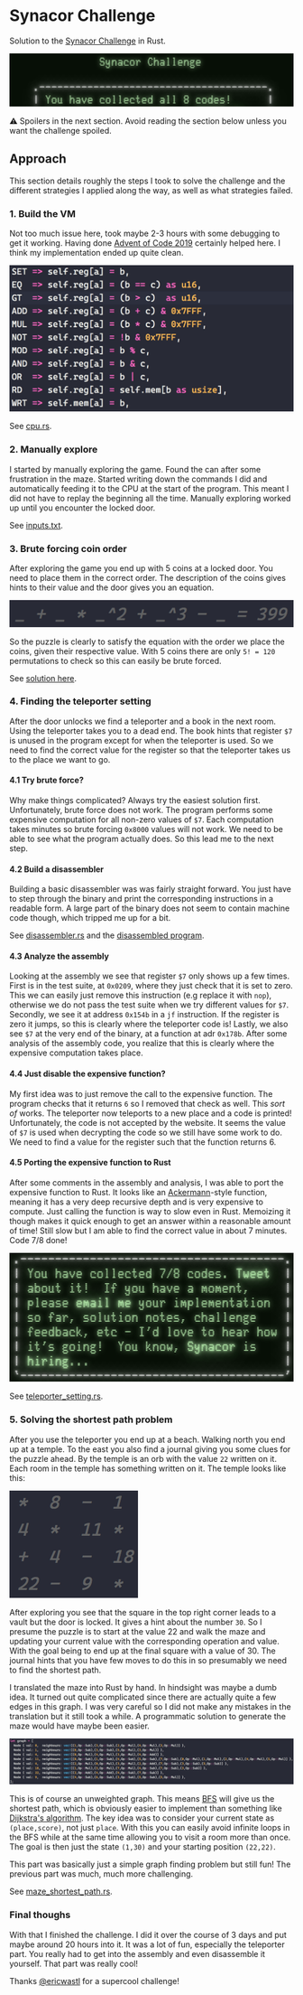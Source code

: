 # Synacor Challenge
Solution to the [Synacor Challenge](https://challenge.synacor.com/) in Rust.

![finished](./screenshots/finished.png)

:warning: Spoilers in the next section. Avoid reading the section below unless you want the challenge spoiled.

## Approach
This section details roughly the steps I took to solve the challenge and the different strategies I applied along the way, as well as what strategies failed.

### 1. Build the VM
Not too much issue here, took maybe 2-3 hours with some debugging to get it working. Having done [Advent of Code 2019](https://github.com/AxlLind/AdventOfCode2019/) certainly helped here. I think my implementation ended up quite clean.

![cpu](./screenshots/cpu.png)

See [cpu.rs](./src/cpu.rs).

### 2. Manually explore
I started by manually exploring the game. Found the can after some frustration in the maze. Started writing down the commands I did and automatically feeding it to the CPU at the start of the program. This meant I did not have to replay the beginning all the time. Manually exploring worked up until you encounter the locked door.

See [inputs.txt](./files/inputs.txt).

### 3. Brute forcing coin order
After exploring the game you end up with 5 coins at a locked door. You need to place them in the correct order. The description of the coins gives hints to their value and the door gives you an equation.

![equation](./screenshots/equation.png)

So the puzzle is clearly to satisfy the equation with the order we place the coins, given their respective value. With 5 coins there are only `5! = 120` permutations to check so this can easily be brute forced.

See [solution here](./src/bin/solve_coins.rs).

### 4. Finding the teleporter setting
After the door unlocks we find a teleporter and a book in the next room. Using the teleporter takes you to a dead end. The book hints that register `$7` is unused in the program except for when the teleporter is used. So we need to find the correct value for the register so that the teleporter takes us to the place we want to go.

#### 4.1 Try brute force?
Why make things complicated? Always try the easiest solution first. Unfortunately, brute force does not work. The program performs some expensive computation for all non-zero values of `$7`. Each computation takes minutes so brute forcing `0x8000` values will not work. We need to be able to see what the program actually does. So this lead me to the next step.

#### 4.2 Build a disassembler
Building a basic disassembler was was fairly straight forward. You just have to step through the binary and print the corresponding instructions in a readable form. A large part of the binary does not seem to contain machine code though, which tripped me up for a bit.

See [disassembler.rs](./src/bin/disassembler.rs) and the [disassembled program](./files/disassembled.asm).

#### 4.3 Analyze the assembly
Looking at the assembly we see that register `$7` only shows up a few times. First is in the test suite, at `0x0209`, where they just check that it is set to zero. This we can easily just remove this instruction (e.g replace it with `nop`), otherwise we do not pass the test suite when we try different values for `$7`. Secondly, we see it at address `0x154b` in a `jf` instruction. If the register is zero it jumps, so this is clearly where the teleporter code is! Lastly, we also see `$7` at the very end of the binary, at a function at adr `0x178b`. After some analysis of the assembly code, you realize that this is clearly where the expensive computation takes place.

#### 4.4 Just disable the expensive function?
My first idea was to just remove the call to the expensive function. The program checks that it returns `6` so I removed that check as well. This *sort of* works. The teleporter now teleports to a new place and a code is printed! Unfortunately, the code is not accepted by the website. It seems the value of `$7` is used when decrypting the code so we still have some work to do. We need to find a value for the register such that the function returns 6.

#### 4.5 Porting the expensive function to Rust
After some comments in the assembly and analysis, I was able to port the expensive function to Rust. It looks like an [Ackermann](https://en.wikipedia.org/wiki/Ackermann_function)-style function, meaning it has a very deep recursive depth and is very expensive to compute. Just calling the function is way to slow even in Rust. Memoizing it though makes it quick enough to get an answer within a reasonable amount of time! Still slow but I am able to find the correct value in about 7 minutes. Code 7/8 done!

![Flag 7](./screenshots/flag7.png)

See [teleporter_setting.rs](./src/bin/teleporter_setting.rs).

### 5. Solving the shortest path problem
After you use the teleporter you end up at a beach. Walking north you end up at a temple. To the east you also find a journal giving you some clues for the puzzle ahead. By the temple is an orb with the value `22` written on it. Each room in the temple has something written on it. The temple looks like this:

![Maze](./screenshots/maze.png)

After exploring you see that the square in the top right corner leads to a vault but the door is locked. It gives a hint about the number `30`. So I presume the puzzle is to start at the value 22 and walk the maze and updating your current value with the corresponding operation and value. With the goal being to end up at the final square with a value of 30. The journal hints that you have few moves to do this in so presumably we need to find the shortest path.

I translated the maze into Rust by hand. In hindsight was maybe a dumb idea. It turned out quite complicated since there are actually quite a few edges in this graph. I was very careful so I did not make any mistakes in the translation but it still took a while. A programmatic solution to generate the maze would have maybe been easier.

![Graph](./screenshots/graph.png)

This is of course an unweighted graph. This means [BFS](https://en.wikipedia.org/wiki/Breadth-first_search) will give us the shortest path, which is obviously easier to implement than something like [Dijkstra's algorithm](`https://en.wikipedia.org/wiki/Dijkstra%27s_algorithm`). The key idea was to consider your current state as `(place,score)`, not just `place`. With this you can easily avoid infinite loops in the BFS while at the same time allowing you to visit a room more than once. The goal is then just the state `(1,30)` and your starting position `(22,22)`.

This part was basically just a simple graph finding problem but still fun! The previous part was much, much more challenging.

See [maze_shortest_path.rs](./src/bin/maze_shortest_path.rs).

### Final thoughs
With that I finished the challenge. I did it over the course of 3 days and put maybe around 20 hours into it. It was a lot of fun, especially the teleporter part. You really had to get into the assembly and even disassemble it yourself. That part was really cool!

Thanks [@ericwastl](https://twitter.com/ericwastl) for a supercool challenge!
